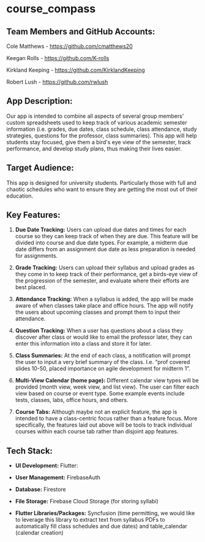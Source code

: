 # course_compass


## **Team Members and GitHub Accounts:**

Cole Matthews - https://github.com/cmatthews20

Keegan Rolls - https://github.com/K-rolls

Kirkland Keeping - https://github.com/KirklandKeeping

Robert Lush - https://github.com/rwlush


## **App Description:**

Our app is intended to combine all aspects of several group members' custom spreadsheets used to keep track of various academic semester information (i.e. grades, due dates, class schedule, class attendance, study strategies, questions for the professor, class summaries). This app will help students stay focused, give them a bird's eye view of the semester, track performance, and develop study plans, thus making their lives easier.


## **Target Audience:**

This app is designed for university students. Particularly those with full and chaotic schedules who want to ensure they are getting the most out of their education.


## **Key Features:**

1. **Due Date Tracking:**
Users can upload due dates and times for each course so they can keep track of when they are due. This feature will be divided into course and due date types. For example, a midterm due date differs from an assignment due date as less preparation is needed for assignments.

2. **Grade Tracking:**
Users can upload their syllabus and upload grades as they come in to keep track of their performance, get a birds-eye view of the progression of the semester, and evaluate where their efforts are best placed.

3. **Attendance Tracking:**
When a syllabus is added, the app will be made aware of when classes take place and office hours. The app will notify the users about upcoming classes and prompt them to input their attendance.

4. **Question Tracking:** When a user has questions about a class they discover after class or would like to email the professor later, they can enter this information into a class and store it for later.

5. **Class Summaries:** At the end of each class, a notification will prompt the user to input a very brief summary of the class. I.e. “prof covered slides 10-50, placed importance on agile development for midterm 1”.

6. **Multi-View Calendar (home page):** Different calendar view types will be provided (month view, week view, and list view). The user can filter each view based on course or event type. Some example events include tests, classes, labs, office hours, and others.

7. **Course Tabs:** Although maybe not an explicit feature, the app is intended to have a class-centric focus rather than a feature focus. More specifically, the features laid out above will be tools to track individual courses within each course tab rather than disjoint app features.


## **Tech Stack:**

- **UI Development:** Flutter:

- **User Management:** FirebaseAuth

- **Database:** Firestore

- **File Storage:** Firebase Cloud Storage (for storing syllabi)

- **Flutter Libraries/Packages:** Syncfusion (time permitting, we would like to leverage this library to extract text from syllabus PDFs to automatically fill class schedules and due dates) and table_calendar (calendar creation)
